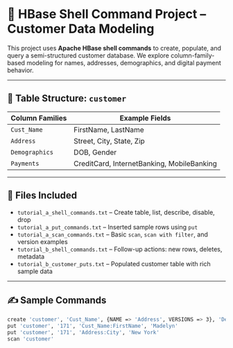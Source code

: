# 🧾 HBase Shell Command Project – Customer Data Modeling

This project uses **Apache HBase shell commands** to create, populate, and query a semi-structured customer database. We explore column-family-based modeling for names, addresses, demographics, and digital payment behavior.

---

## 🧱 Table Structure: `customer`

| Column Families       | Example Fields                              |
|-----------------------|---------------------------------------------|
| `Cust_Name`           | FirstName, LastName                         |
| `Address`             | Street, City, State, Zip                    |
| `Demographics`        | DOB, Gender                                 |
| `Payments`            | CreditCard, InternetBanking, MobileBanking  |

---

## 📁 Files Included

- `tutorial_a_shell_commands.txt` – Create table, list, describe, disable, drop  
- `tutorial_a_put_commands.txt` – Inserted sample rows using `put`  
- `tutorial_a_scan_commands.txt` – Basic `scan`, `scan with filter`, and version examples  
- `tutorial_b_shell_commands.txt` – Follow-up actions: new rows, deletes, metadata  
- `tutorial_b_customer_puts.txt` – Populated customer table with rich sample data

---

## ✍️ Sample Commands

```bash
create 'customer', 'Cust_Name', {NAME => 'Address', VERSIONS => 3}, 'Demographics', {NAME => 'Payments', VERSIONS => 3}
put 'customer', '171', 'Cust_Name:FirstName', 'Madelyn'
put 'customer', '171', 'Address:City', 'New York'
scan 'customer'
